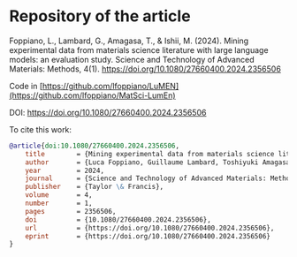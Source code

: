 # Repository of the article

Foppiano, L., Lambard, G., Amagasa, T., & Ishii, M. (2024). Mining experimental data from materials science literature with large language models: an evaluation study. Science and Technology of Advanced Materials: Methods, 4(1). https://doi.org/10.1080/27660400.2024.2356506

Code in [https://github.com/lfoppiano/LuMEN](https://github.com/lfoppiano/MatSci-LumEn)

DOI: https://doi.org/10.1080/27660400.2024.2356506

To cite this work: 

```bibtex
@article{doi:10.1080/27660400.2024.2356506,
	title        = {Mining experimental data from materials science literature with large language models: an evaluation study},
	author       = {Luca Foppiano, Guillaume Lambard, Toshiyuki Amagasa and Masashi Ishii},
	year         = 2024,
	journal      = {Science and Technology of Advanced Materials: Methods},
	publisher    = {Taylor \& Francis},
	volume       = 4,
	number       = 1,
	pages        = 2356506,
	doi          = {10.1080/27660400.2024.2356506},
	url          = {https://doi.org/10.1080/27660400.2024.2356506},
	eprint       = {https://doi.org/10.1080/27660400.2024.2356506}
}
```
